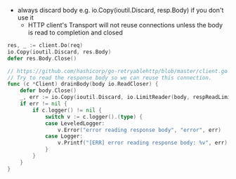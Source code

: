 
- always discard body e.g. io.Copy(ioutil.Discard, resp.Body) if you don't use it
  - HTTP client's Transport will not reuse connections unless the body is read to completion and closed

```go
res, _ := client.Do(req)
io.Copy(ioutil.Discard, res.Body)
defer res.Body.Close()
```

```go
// https://github.com/hashicorp/go-retryablehttp/blob/master/client.go
// Try to read the response body so we can reuse this connection.
func (c *Client) drainBody(body io.ReadCloser) {
	defer body.Close()
	_, err := io.Copy(ioutil.Discard, io.LimitReader(body, respReadLimit))
	if err != nil {
		if c.logger() != nil {
			switch v := c.logger().(type) {
			case LeveledLogger:
				v.Error("error reading response body", "error", err)
			case Logger:
				v.Printf("[ERR] error reading response body: %v", err)
			}
		}
	}
}
```
